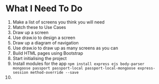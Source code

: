 # What I Need To Do

1. Make a list of screens you think you will need
2. Match these to Use Cases
3. Draw up a screen
4. Use draw.io to design a screen
5. Draw up a diagram of navigation
6. Use draw.io to draw up as many screens as you can
7. Build HTML pages using Bootstrap
8. Start initialising the project
9. Install modules for the app
  ````npm install express ejs body-parser mongoose passport passport-local passport-local-mongoose express-session method-override --save````
10. 
